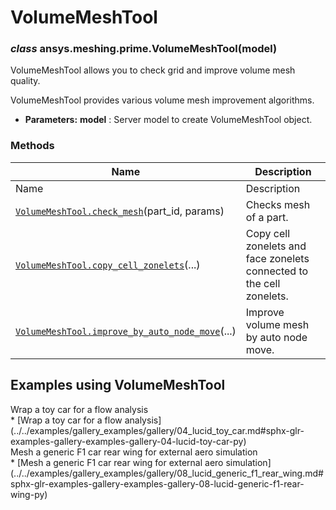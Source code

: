 # VolumeMeshTool

<a id="ansys.meshing.prime.VolumeMeshTool"></a>

### *class* ansys.meshing.prime.VolumeMeshTool(model)

VolumeMeshTool allows you to check grid and improve volume mesh quality.

VolumeMeshTool provides various volume mesh improvement algorithms.

* **Parameters:**
  **model**
  : Server model to create VolumeMeshTool object.

<!-- !! processed by numpydoc !! -->

### Methods

| Name | Description |
|---------------------------------------------------------------------------------------------------------------------------------------------------------------------------------|----------------------------------------------------------------------|
| Name | Description |
| [`VolumeMeshTool.check_mesh`](ansys.meshing.prime.VolumeMeshTool.check_mesh.md#ansys.meshing.prime.VolumeMeshTool.check_mesh)(part_id, params)                                  | Checks mesh of a part.                                               |
| [`VolumeMeshTool.copy_cell_zonelets`](ansys.meshing.prime.VolumeMeshTool.copy_cell_zonelets.md#ansys.meshing.prime.VolumeMeshTool.copy_cell_zonelets)(...)                      | Copy cell zonelets and face zonelets connected to the cell zonelets. |
| [`VolumeMeshTool.improve_by_auto_node_move`](ansys.meshing.prime.VolumeMeshTool.improve_by_auto_node_move.md#ansys.meshing.prime.VolumeMeshTool.improve_by_auto_node_move)(...) | Improve volume mesh by auto node move.                               |

<a id="examples-using-volumemeshtool"></a>

## Examples using VolumeMeshTool

<div class="sphx-glr-thumbnails">
<!-- thumbnail-parent-div-open --><div class="sphx-glr-thumbcontainer" tooltip="Summary: This example demonstrates how to wrap a toy car for a flow analysis.">  <div class="sphx-glr-thumbnail-title">Wrap a toy car for a flow analysis</div>
</div>
* [Wrap a toy car for a flow analysis](../../examples/gallery_examples/gallery/04_lucid_toy_car.md#sphx-glr-examples-gallery-examples-gallery-04-lucid-toy-car-py)

<div class="sphx-glr-thumbcontainer" tooltip="Summary: This example demonstrates how to generate a mesh for a generic F1 rear wing STL file model.">  <div class="sphx-glr-thumbnail-title">Mesh a generic F1 car rear wing for external aero simulation</div>
</div>
* [Mesh a generic F1 car rear wing for external aero simulation](../../examples/gallery_examples/gallery/08_lucid_generic_f1_rear_wing.md#sphx-glr-examples-gallery-examples-gallery-08-lucid-generic-f1-rear-wing-py)

<!-- thumbnail-parent-div-close --></div>
<!-- vale on -->
